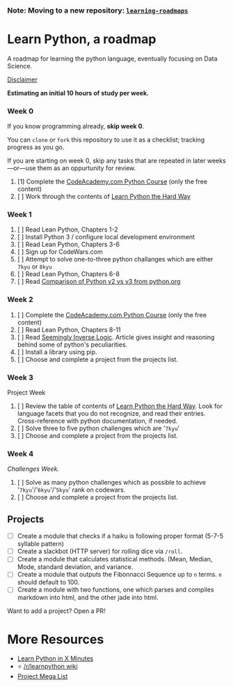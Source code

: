 ### Note: Moving to a new repository: [`learning-roadmaps`](https://github.com/RoryDuncan/learning-roadmaps)

# Learn Python, a roadmap
A roadmap for learning the python language, eventually focusing on Data Science.


[Disclaimer](http://i.imgur.com/GDc1hYw.png)

**Estimating an initial 10 hours of study per week.**

### Week 0

If you know programming already, **skip week 0**.

You can `clone` or `fork` this repository to use it as a checklist; tracking progress as you go.

If you are starting on week 0, skip any tasks that are repeated in later weeks&mdash;or&mdash;use them as an oppurtunity for review.

1. [1] Complete the [CodeAcademy.com Python Course](https://www.codecademy.com/learn/python) (only the free content)
2. [ ] Work through the contents of [Learn Python the Hard Way](https://learnpythonthehardway.org/book/)

### Week 1

1. [ ] Read Lean Python, Chapters 1-2
2. [ ] Install Python 3 / configure local development environment
3. [ ] Read Lean Python, Chapters 3-6
4. [ ] Sign up for CodeWars.com
5. [ ] Attempt to solve one-to-three python challanges which are either `7kyu` or `8kyu`
6. [ ] Read Lean Python, Chapters 6-8
7. [ ] Read [Comparison of Python v2 vs v3 from python.org](https://wiki.python.org/moin/Python2orPython3)

### Week 2

1. [ ] Complete the [CodeAcademy.com Python Course](https://www.codecademy.com/learn/python) (only the free content)
2. [ ] Read Lean Python, Chapters 8-11
3.  [ ] Read [Seemingly Inverse Logic](http://lucumr.pocoo.org/2011/7/9/python-and-pola/#seemingly-inverse-logic). 
  Article gives insight and reasoning behind some of python's peculiarities. 
4. [ ] Install a library using pip.
5. [ ] Choose and complete a project from the projects list.

### Week 3

Project Week

1. [ ] Review the table of contents of [Learn Python the Hard Way](https://learnpythonthehardway.org/book/). Look for language facets that you do not recognize, and read their entries. Cross-reference with python documentation, if needed.
2. [ ] Solve three to five python challenges which are '`7kyu`'
3. [ ] Choose and complete a project from the projects list.


### Week 4

_Challenges Week._

1. [ ] Solve as many python challenges which as possible to achieve '`7kyu`'/'`6kyu`'/'`5kyu`' rank on codewars.
2. [ ] Choose and complete a project from the projects list.

## Projects

- [ ] Create a module that checks if a haiku is following proper format (5-7-5 syllable pattern)
- [ ] Create a slackbot (HTTP server) for rolling dice via `/roll`.
- [ ] Create a module  that calculates statistical methods. (Mean, Median, Mode, standard deviation, and variance.
- [ ] Create a module that outputs the Fibonnacci Sequence up to `n` terms. `n` should default to 100.
- [ ] Create a module with two functions, one which parses and compiles markdown into html, and the other jade into html.

Want to add a project? Open a PR!

# More Resources

- [Learn Python in X Minutes](https://learnxinyminutes.com/docs/python3/)
- :star: [/r/learnpython wiki](https://www.reddit.com/r/learnpython/wiki/index#wiki_tools_for_learning_python)
- [Project Mega List](https://github.com/karan/Projects)
